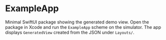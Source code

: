 # ExampleApp

Minimal SwiftUI package showing the generated demo view.
Open the package in Xcode and run the `ExampleApp` scheme on the simulator.
The app displays `GeneratedView` created from the JSON under `Layouts/`.
